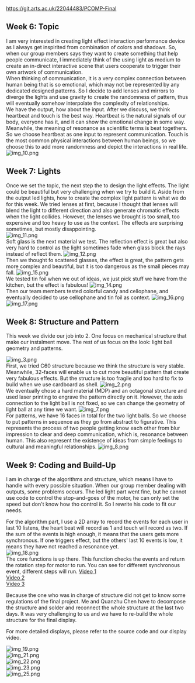 https://git.arts.ac.uk/22044483/PCOMP-Final

## Week 6: Topic
I am very interested in creating light effect interaction performance device as I always get inspirited from combination of colors and shadows.
So, when our group members says they want to create something that help people communicate, 
I immediately think of the using light as medium to create an in-direct interactive scene 
that users cooperate to trigger their own artwork of communication.  
When thinking of communication, it is a very complex connection between human being that is so emotional, 
which may not be represented by any dedicated designed patterns. So I decide to add lenses and mirrors to
diverge the lights and use gravity to create the randomness of pattern, thus will eventually somehow interpolate the complexity of relationships.  
We have the output, how about the input. After we discuss, we think heartbeat and touch is the best way.
Heartbeat is the natural signals of our body, everyone has it, and it can show the emotional change in some way. 
Meanwhile, the meaning of resonance as scientific terms is beat togethers. So we choose heartbeat as one input to represent communication.
Touch is the most common physical interactions between human beings, so we choose this to add more randomness and depict the
interactions in real life.
![img_10.png](img_10.png)

## Week 7: Lights
Once we set the topic, the next step the to design the light effects. The light could be beautiful but very challenging 
when we try to build it. Aside from the output led lights, how to create the complex light pattern is what we do for this week.
We tried lenses at first, because I thought that lenses will blend the light to different direction and also generate chromatic
effects when the light collides. However, the lenses we brought is too small, too expensive and too heavy to use as the context.
The effects are surprising sometimes, but mostly disappointing.   
![img_11.png](img_11.png)  
Soft glass is the next material we test. The reflection effect is great but also very hard to control as the light sometimes fade when glass block the rays instead of reflect them.
![img_12.png](img_12.png)  
Then we thought fo scattered glasses, the effect is great, the pattern gets more complex and beautiful, but it is too dangerous as the small pieces may fall.
![img_15.png](img_15.png)  
We tested tin foil when we out of ideas, we just pick stuff we have from the kitchen, but the effect is fabulous!
![img_14.png](img_14.png)  
Then our team members tested colorful candy and cellophane, and eventually decided to use cellophane and tin foil as context.
![img_16.png](img_16.png)
![img_17.png](img_17.png)

## Week 8: Structure and Pattern
This week we divide our job into 2. One focus on mechanical structure that make our instalment move. The rest of us 
focus on the look: light ball geometry and patterns. 

![img_3.png](img_3.png)    
First, we tried C60 structure because we think the structure is very stable. Meanwhile, 32-faces will enable us to cut more beautiful pattern that create very fabulous effects.
But the structure is too fragile and too hard to fix to build when we use cardboard as shell.
![img_2.png](img_2.png)  
We eventually chose a hard material (MDP) and an octagonal structure and used laser printing to engrave the pattern directly on it.
However, the axis connection to the light ball is not fixed, so we can change the geometry of light ball at any time we want.
![img_7.png](img_7.png)  
For patterns, we have 16 faces in total for the two light balls. So we choose to put patterns in sequence as they go from abstract to figurative.
This represents the process of two people getting know each other from blur impression to clear and deep communication, which is, resonance between human.
This also represent the existence of ideas from simple feelings to cultural and meaningful relationships.
![img_8.png](img_8.png)  

## Week 9: Coding and Build-Up
I am in charge of the algorithms and structure, which means I have to handle with every possible situation.
When our group member dealing with outputs, some problems occurs. The led light part went fine, but he cannot use code to 
control the stop-and-goes of the motor, he can only set the speed but don't know how tho control it. So I rewrite his code to fit
our needs. 

For the algorithm part, I use a 2D array to record the events for each user in last 10 listens, the heart beat will record as 1 and touch will record as two. If the sum of the 
events is high enough, it means that the users gets more synchronous. If one triggers effect, but the others' last 10 events is low, it means they have not reached a resonance yet.  
![img_18.png](img_18.png)  
The core functions is up there. This function checks the events and return the rotation step for motor to run. You can see for different synchronous event, different steps will run.
[Video 1](move1.mp4)  
[Video 2](move2.mp4)  
[Video 3](move3.mp4)  

Because the one who was in charge of structure did not get to know some regulations of the final project. Me and Quanzhu Chen have to decompose the structure and solder and reconnect the whole structure 
at the last two days. It was very challenging to us and we have to re-build the whole structure for the final display.

For more detailed displays, please refer to the source code and our display video.

![img_19.png](img_19.png)  
![img_21.png](img_21.png)  
![img_22.png](img_22.png)  
![img_23.png](img_23.png)  
![img_25.png](img_25.png)  
 